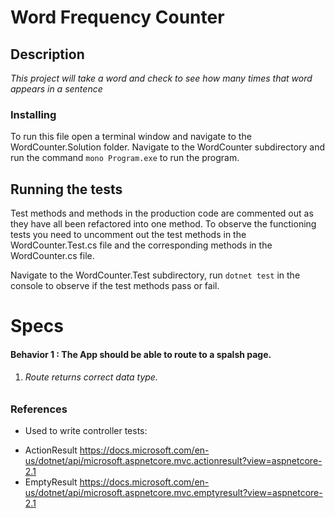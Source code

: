 # Word Frequency Counter
## Description

_This project will take a word and check to see how many times that word appears in a sentence_


### Installing

To run this file open a terminal window and navigate to the WordCounter.Solution folder. Navigate to the WordCounter subdirectory and run the command ``` mono Program.exe ``` to run the program.

## Running the tests

Test methods and methods in the production code are commented out as they have all been refactored into one method. To observe the functioning tests you need to uncomment out the test methods in the WordCounter.Test.cs file and the corresponding methods in the WordCounter.cs file.

Navigate to the WordCounter.Test subdirectory, run ``` dotnet test ``` in the console to observe if the test methods pass or fail.

# Specs

#### Behavior 1 : The App should be able to route to a spalsh page.
1. ###### Route returns correct data type.




### References
 * Used to write controller tests:
- ActionResult
https://docs.microsoft.com/en-us/dotnet/api/microsoft.aspnetcore.mvc.actionresult?view=aspnetcore-2.1
- EmptyResult https://docs.microsoft.com/en-us/dotnet/api/microsoft.aspnetcore.mvc.emptyresult?view=aspnetcore-2.1
